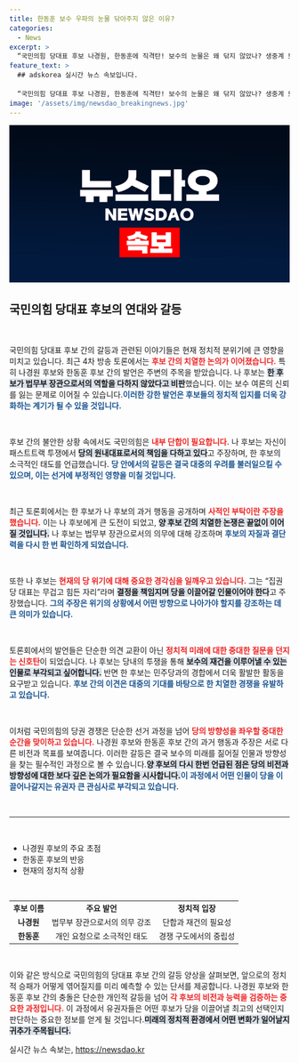 ```yaml
---
title: 한동훈 보수 우파의 눈물 닦아주지 않은 이유?
categories:
  - News
excerpt: >
  “국민의힘 당대표 후보 나경원, 한동훈에 직격탄! 보수의 눈물은 왜 닦지 않았나? 생중계 토론회서 갈등 고조, 이게 진정한 리더십인가?” 클릭하고 싶게 만드는 이번 토론회의 이면을 파헤쳐보자!
feature_text: >
  ## adskorea 실시간 뉴스 속보입니다.

  “국민의힘 당대표 후보 나경원, 한동훈에 직격탄! 보수의 눈물은 왜 닦지 않았나? 생중계 토론회서 갈등 고조, 이게 진정한 리더십인가?” 클릭하고 싶게 만드는 이번 토론회의 이면을 파헤쳐보자!
image: '/assets/img/newsdao_breakingnews.jpg'
---
```


<p><img src="/assets/img/newsdao_breakingnews.jpg" alt="adskorea 속보" /></p>

<h2 data-ke-size="size26">국민의힘 당대표 후보의 연대와 갈등</h2>

<p data-ke-size="size16">&nbsp;</p>

<p>국민의힘 당대표 후보 간의 갈등과 관련된 이야기들은 현재 정치적 분위기에 큰 영향을 미치고 있습니다. 최근 4차 방송 토론에서는 <b><span style="color: #ee2323;">후보 간의 치열한 논의가 이어졌습니다.</span></b> 특히 나경원 후보와 한동훈 후보 간의 발언은 주변의 주목을 받았습니다. 나 후보는 <b><span style="background-color: #21538527;">한 후보가 법무부 장관으로서의 역할을 다하지 않았다고 비판</span></b>했습니다. 이는 보수 여론의 신뢰를 잃는 문제로 이어질 수 있습니다.<b><span style="color: #1a5490;">이러한 강한 발언은 후보들의 정치적 입지를 더욱 강화하는 계기가 될 수 있을 것입니다.</span></b></p>

<p data-ke-size="size16">&nbsp;</p>

<p>후보 간의 불안한 상황 속에서도 국민의힘은 <b><span style="color: #ee2323;">내부 단합이 필요합니다.</span></b> 나 후보는 자신이 패스트트랙 투쟁에서 <b><span style="background-color: #21538527;">당의 원내대표로서의 책임을 다하고 있다</span></b>고 주장하며, 한 후보의 소극적인 태도를 언급했습니다. <b><span style="color: #1a5490;">당 안에서의 갈등은 결국 대중의 우려를 불러일으킬 수 있으며, 이는 선거에 부정적인 영향을 미칠 것입니다.</span></b></p>

<p data-ke-size="size16">&nbsp;</p>

<p>최근 토론회에서는 한 후보가 나 후보의 과거 행동을 공개하며 <b><span style="color: #ee2323;">사적인 부탁이란 주장을 했습니다.</span></b> 이는 나 후보에게 큰 도전이 되었고, <b><span style="background-color: #21538527;">양 후보 간의 치열한 논쟁은 끝없이 이어질 것입니다.</span></b> 나 후보는 법무부 장관으로서의 의무에 대해 강조하며 <b><span style="color: #1a5490;">후보의 자질과 결단력을 다시 한 번 확인하게 되었습니다.</span></b></p>

<p data-ke-size="size16">&nbsp;</p>

<p>또한 나 후보는 <b><span style="color: #ee2323;">현재의 당 위기에 대해 중요한 경각심을 일깨우고 있습니다.</span></b> 그는 “집권당 대표는 무겁고 힘든 자리”라며 <b><span style="background-color: #21538527;">결정을 책임지며 당을 이끌어갈 인물이어야 한다</span></b>고 주장했습니다. <b><span style="color: #1a5490;">그의 주장은 위기의 상황에서 어떤 방향으로 나아가야 할지를 강조하는 데 큰 의미가 있습니다.</span></b></p>

<p data-ke-size="size16">&nbsp;</p>

<p>토론회에서의 발언들은 단순한 의견 교환이 아닌 <b><span style="color: #ee2323;">정치적 미래에 대한 중대한 질문을 던지는 신호탄</span></b>이 되었습니다. 나 후보는 당내의 투쟁을 통해 <b><span style="background-color: #21538527;">보수의 재건을 이루어낼 수 있는 인물로 부각되고 싶어합니다.</span></b> 반면 한 후보는 민주당과의 경합에서 더욱 활발한 활동을 요구받고 있습니다. <b><span style="color: #1a5490;">후보 간의 이견은 대중의 기대를 바탕으로 한 치열한 경쟁을 유발하고 있습니다.</span></b></p>

<p data-ke-size="size16">&nbsp;</p>

<p>이처럼 국민의힘의 당권 경쟁은 단순한 선거 과정을 넘어 <b><span style="color: #ee2323;"> 당의 방향성을 좌우할 중대한 순간을 맞이하고 있습니다.</span></b> 나경원 후보와 한동훈 후보 간의 과거 행동과 주장은 서로 다른 비전과 목표를 보여줍니다. 이러한 갈등은 결국 보수의 미래를 짊어질 인물과 방향성을 찾는 필수적인 과정으로 볼 수 있습니다.<b><span style="background-color: #21538527;">양 후보의 다시 한번 언급된 점은 당의 비전과 방향성에 대한 보다 깊은 논의가 필요함을 시사합니다.</span></b><b><span style="color: #1a5490;">이 과정에서 어떤 인물이 당을 이끌어나갈지는 유권자 큰 관심사로 부각되고 있습니다.</span></b></p>

<p data-ke-size="size16">&nbsp;</p>

<hr>

<p data-ke-size="size16">&nbsp;</p>

<ul>
    <li>나경원 후보의 주요 초점</li>
    <li>한동훈 후보의 반응</li>
    <li>현재의 정치적 상황</li>
</ul>

<p data-ke-size="size16">&nbsp;</p>

<table>
<tr>
<td style="text-align: center; height: 20px;"><b>후보 이름</b></td>
<td style="text-align: center; height: 20px;"><b>주요 발언</b></td>
<td style="text-align: center; height: 20px;"><b>정치적 입장</b></td>
</tr>
<tr>
<td style="text-align: center; height: 20px;"><b>나경원</b></td>
<td style="text-align: center; height: 20px;">법무부 장관으로서의 의무 강조</td>
<td style="text-align: center; height: 20px;">단합과 재건의 필요성</td>
</tr>
<tr>
<td style="text-align: center; height: 20px;"><b>한동훈</b></td>
<td style="text-align: center; height: 20px;">개인 요청으로 소극적인 태도</td>
<td style="text-align: center; height: 20px;">경쟁 구도에서의 중립성</td>
</tr>
</table>

<p data-ke-size="size16">&nbsp;</p> 

<p>이와 같은 방식으로 국민의힘의 당대표 후보 간의 갈등 양상을 살펴보면, 앞으로의 정치적 승패가 어떻게 엮어질지를 미리 예측할 수 있는 단서를 제공합니다. 나경원 후보와 한동훈 후보 간의 충돌은 단순한 개인적 갈등을 넘어 <b><span style="color: #ee2323;">각 후보의 비전과 능력을 검증하는 중요한 과정입니다.</span></b> 이 과정에서 유권자들은 어떤 후보가 당을 이끌어낼 최고의 선택인지 판단하는 중요한 정보를 얻게 될 것입니다.<b><span style="background-color: #21538527;">미래의 정치적 환경에서 어떤 변화가 일어날지 귀추가 주목됩니다.</span></b></p>
실시간 뉴스 속보는, <a href="https://newsdao.kr" rel="dofollow">https://newsdao.kr</a>


